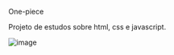  O n e - p i e c e 

Projeto de estudos sobre html, css e javascript.

![image](https://github.com/BrayanNeuwald/One-piece/assets/117872315/35d435d9-aacb-43b4-9a29-4bcfb10591da)

 
 
